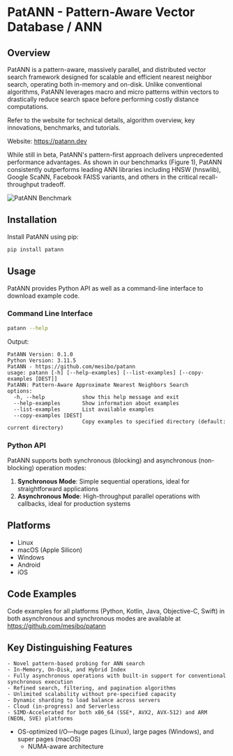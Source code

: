 # PatANN - Pattern-Aware Vector Database / ANN

## Overview
PatANN is a pattern-aware, massively parallel, and distributed vector search framework designed for scalable and efficient nearest neighbor search, operating both in-memory and on-disk. Unlike conventional algorithms, PatANN leverages macro and micro patterns within vectors to drastically reduce search space before performing costly distance computations.

Refer to the website for technical details, algorithm overview, key innovations, benchmarks, and tutorials.  

Website: https://patann.dev

While still in beta, PatANN's pattern-first approach delivers unprecedented performance advantages. As shown in our benchmarks (Figure 1), PatANN consistently outperforms leading ANN libraries including HNSW (hnswlib), Google ScaNN, Facebook FAISS variants, and others in the critical recall-throughput tradeoff.

![PatANN Benchmark](https://patann.dev/plots_light/sift-128-euclidean.png)

## Installation

Install PatANN using pip:

```bash
pip install patann
```

## Usage

PatANN provides Python API as well as a command-line interface to download example code. 

### Command Line Interface

```bash
patann --help
```

Output:
```
PatANN Version: 0.1.0
Python Version: 3.11.5
PatANN - https://github.com/mesibo/patann
usage: patann [-h] [--help-examples] [--list-examples] [--copy-examples [DEST]]
PatANN: Pattern-Aware Approximate Nearest Neighbors Search
options:
  -h, --help            show this help message and exit
  --help-examples       Show information about examples
  --list-examples       List available examples
  --copy-examples [DEST]
                        Copy examples to specified directory (default: current directory)
```

### Python API

PatANN supports both synchronous (blocking) and asynchronous (non-blocking) operation modes:

1. **Synchronous Mode**: Simple sequential operations, ideal for straightforward applications
2. **Asynchronous Mode**: High-throughput parallel operations with callbacks, ideal for production systems

## Platforms
- Linux
- macOS (Apple Silicon)
- Windows
- Android
- iOS

## Code Examples
Code examples for all platforms (Python, Kotlin, Java, Objective-C, Swift) in both asynchronous and synchronous modes are available at https://github.com/mesibo/patann

## Key Distinguishing Features
	- Novel pattern-based probing for ANN search
	- In-Memory, On-Disk, and Hybrid Index
	- Fully asynchronous operations with built-in support for conventional synchronous execution
	- Refined search, filtering, and pagination algorithms
	- Unlimited scalability without pre-specified capacity
	- Dynamic sharding to load balance across servers
	- Cloud (in-progress) and Serverless
	- SIMD-Accelerated for both x86_64 (SSE*, AVX2, AVX-512) and ARM (NEON, SVE) platforms
- OS-optimized I/O—huge pages (Linux), large pages (Windows), and super pages (macOS)
	- NUMA-aware architecture
